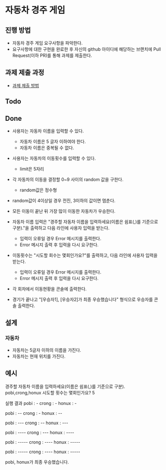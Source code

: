 # 자동차 경주 게임
## 진행 방법
* 자동차 경주 게임 요구사항을 파악한다.
* 요구사항에 대한 구현을 완료한 후 자신의 github 아이디에 해당하는 브랜치에 Pull Request(이하 PR)를 통해 과제를 제출한다.

## 과제 제출 과정
* [과제 제출 방법](https://github.com/next-step/nextstep-docs/tree/master/precourse)

## Todo

## Done
- 사용자는 자동차 이름을 입력할 수 있다.
  - 자동차 이름은 5 글자 이하여야 한다.
  - 자동차 이름은 중복될 수 없다.
- 사용자는 자동차의 이동횟수를 입력할 수 있다.
  - limit은 5자리

- 각 자동차의 이동을 결정할 0~9 사이의 random 값을 구한다.
  - random값은 정수형
- random값이 4이상일 경우 전진, 3이하의 값이면 멈춘다.
- 모든 이동이 끝난 뒤 가장 많이 이동한 자동차가 우승한다.

- 자동차 이름 입력은 "경주할 자동차 이름을 입력하세요(이름은 쉼표(,)를 기준으로 구분)."을 출력하고 다음 라인에 사용자 입력을 받는다.
  - 입력이 오류일 경우 Error 메시지를 출력한다.
  - Error 메시지 출력 후 입력을 다시 요구한다.
- 이동횟수는 "시도할 회수는 몇회인가요?"를 출력하고, 다음 라인에 사용자 입력을 받는다.
  - 입력이 오류일 경우 Error 메시지를 출력한다.
  - Error 메시지 출력 후 입력을 다시 요구한다.
- 각 회차에서 이동현황을 콘솔에 출력한다.
- 경기가 끝나고 "\[우승자1\], \[우승자2\]가 최종 우승했습니다" 형식으로 우승자를 콘솔 출력한다.


## 설계

### 자동차

- 자동차는 5글자 이하의 이름을 가진다.
- 자동차는 현재 위치를 가진다.


## 예시
경주할 자동차 이름을 입력하세요(이름은 쉼표(,)를 기준으로 구분).
pobi,crong,honux
시도할 횟수는 몇회인가요?
5

실행 결과
pobi : -
crong : -
honux : -

pobi : --
crong : -
honux : --

pobi : ---
crong : --
honux : ---

pobi : ----
crong : ---
honux : ----

pobi : -----
crong : ----
honux : -----

pobi : -----
crong : ----
honux : -----

pobi, honux가 최종 우승했습니다.
